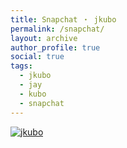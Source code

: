 ```yaml
---
title: Snapchat ・ jkubo
permalink: /snapchat/
layout: archive
author_profile: true
social: true
tags:
  - jkubo
  - jay
  - kubo
  - snapchat
---
```

[![jkubo](https://raw.githubusercontent.com/jaykubo/www/master/assets/images/snapcode.png)](https://raw.githubusercontent.com/jaykubo/www/master/assets/images/snapcode.png)